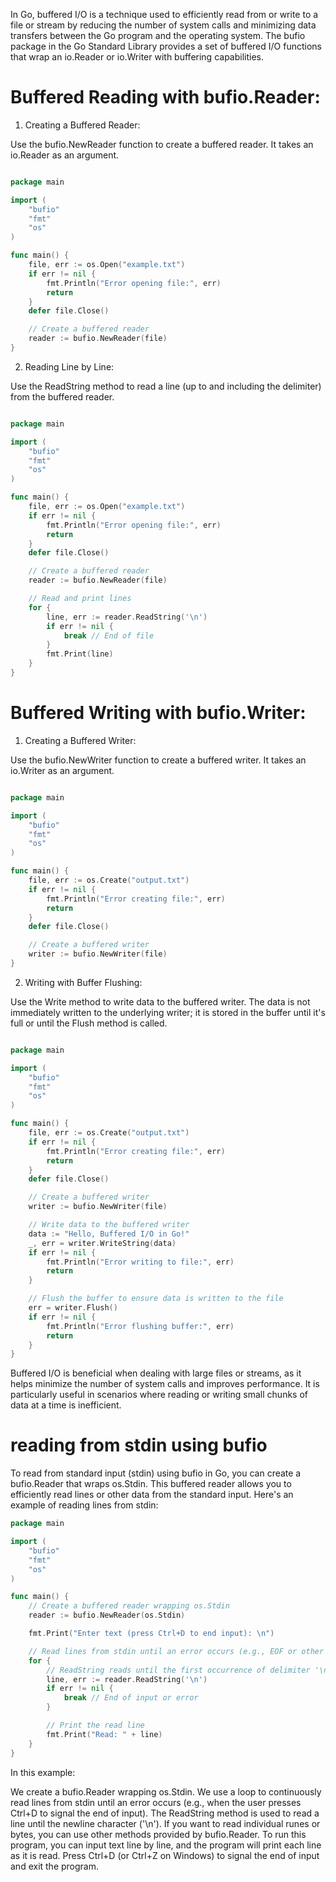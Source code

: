 In Go, buffered I/O is a technique used to efficiently read from or write to a file or stream by reducing the number of system calls and minimizing data transfers between the Go program and the operating system. The bufio package in the Go Standard Library provides a set of buffered I/O functions that wrap an io.Reader or io.Writer with buffering capabilities.

# Buffered Reading with bufio.Reader:
1. Creating a Buffered Reader:

Use the bufio.NewReader function to create a buffered reader. It takes an io.Reader as an argument.
```go

package main

import (
    "bufio"
    "fmt"
    "os"
)

func main() {
    file, err := os.Open("example.txt")
    if err != nil {
        fmt.Println("Error opening file:", err)
        return
    }
    defer file.Close()

    // Create a buffered reader
    reader := bufio.NewReader(file)
}
```

2. Reading Line by Line:

Use the ReadString method to read a line (up to and including the delimiter) from the buffered reader.
```go

package main

import (
    "bufio"
    "fmt"
    "os"
)

func main() {
    file, err := os.Open("example.txt")
    if err != nil {
        fmt.Println("Error opening file:", err)
        return
    }
    defer file.Close()

    // Create a buffered reader
    reader := bufio.NewReader(file)

    // Read and print lines
    for {
        line, err := reader.ReadString('\n')
        if err != nil {
            break // End of file
        }
        fmt.Print(line)
    }
}
```

# Buffered Writing with bufio.Writer:

1. Creating a Buffered Writer:

Use the bufio.NewWriter function to create a buffered writer. It takes an io.Writer as an argument.
```go

package main

import (
    "bufio"
    "fmt"
    "os"
)

func main() {
    file, err := os.Create("output.txt")
    if err != nil {
        fmt.Println("Error creating file:", err)
        return
    }
    defer file.Close()

    // Create a buffered writer
    writer := bufio.NewWriter(file)
}
```
2. Writing with Buffer Flushing:

Use the Write method to write data to the buffered writer. The data is not immediately written to the underlying writer; it is stored in the buffer until it's full or until the Flush method is called.
```go

package main

import (
    "bufio"
    "fmt"
    "os"
)

func main() {
    file, err := os.Create("output.txt")
    if err != nil {
        fmt.Println("Error creating file:", err)
        return
    }
    defer file.Close()

    // Create a buffered writer
    writer := bufio.NewWriter(file)

    // Write data to the buffered writer
    data := "Hello, Buffered I/O in Go!"
    _, err = writer.WriteString(data)
    if err != nil {
        fmt.Println("Error writing to file:", err)
        return
    }

    // Flush the buffer to ensure data is written to the file
    err = writer.Flush()
    if err != nil {
        fmt.Println("Error flushing buffer:", err)
        return
    }
}
```

Buffered I/O is beneficial when dealing with large files or streams, as it helps minimize the number of system calls and improves performance. It is particularly useful in scenarios where reading or writing small chunks of data at a time is inefficient.

# reading from stdin using bufio
To read from standard input (stdin) using bufio in Go, you can create a bufio.Reader that wraps os.Stdin. This buffered reader allows you to efficiently read lines or other data from the standard input. Here's an example of reading lines from stdin:

```go
package main

import (
	"bufio"
	"fmt"
	"os"
)

func main() {
	// Create a buffered reader wrapping os.Stdin
	reader := bufio.NewReader(os.Stdin)

	fmt.Print("Enter text (press Ctrl+D to end input): \n")

	// Read lines from stdin until an error occurs (e.g., EOF or other input error)
	for {
		// ReadString reads until the first occurrence of delimiter '\n' or an error occurs
		line, err := reader.ReadString('\n')
		if err != nil {
			break // End of input or error
		}

		// Print the read line
		fmt.Print("Read: " + line)
	}
}
```

In this example:

We create a bufio.Reader wrapping os.Stdin.
We use a loop to continuously read lines from stdin until an error occurs (e.g., when the user presses Ctrl+D to signal the end of input).
The ReadString method is used to read a line until the newline character ('\n'). If you want to read individual runes or bytes, you can use other methods provided by bufio.Reader.
To run this program, you can input text line by line, and the program will print each line as it is read. Press Ctrl+D (or Ctrl+Z on Windows) to signal the end of input and exit the program.